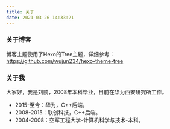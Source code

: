 ```yaml
---
title: 关于
date: 2021-03-26 14:33:21
---
```


### 关于博客

博客主题使用了Hexo的Tree主题，详细参考：https://github.com/wujun234/hexo-theme-tree

### 关于我

大家好，我是刘鹏，2008年本科毕业，目前在华为西安研究所工作。
* 2015-至今：华为，C++后端。
* 2008-2015：联创科技，C++后端。
* 2004-2008：空军工程大学-计算机科学与技术-本科。